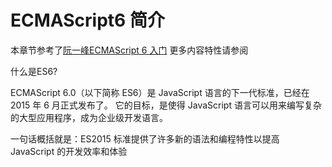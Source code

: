 # ECMAScript6 简介

本章节参考了[阮一峰ECMAScript 6 入门](http://es6.ruanyifeng.com/#docs/intro) 更多内容特性请参阅

什么是ES6?

ECMAScript 6.0（以下简称 ES6）是 JavaScript 语言的下一代标准，已经在 2015 年 6 月正式发布了。
它的目标，是使得 JavaScript 语言可以用来编写复杂的大型应用程序，成为企业级开发语言。

一句话概括就是：ES2015 标准提供了许多新的语法和编程特性以提高 JavaScript 的开发效率和体验
